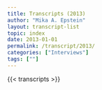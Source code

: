 ```yaml
---
title: Transcripts (2013)
author: "Mika A. Epstein"
layout: transcript-list
topic: index
date: 2013-01-01
permalink: /transcript/2013/
categories: ["Interviews"]
tags: [""]
---
```


{{< transcripts >}}
